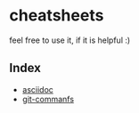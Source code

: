 # cheatsheets

feel free to use it, if it is helpful :)

## Index

- [asciidoc](./asciidoc)
- [git-commanfs](./git-commands)
